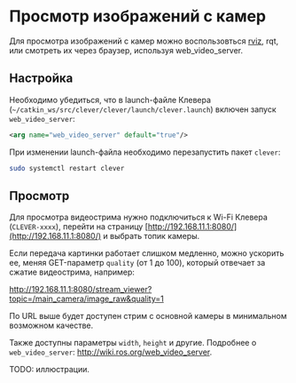 # Просмотр изображений с камер

Для просмотра изображений с камер можно воспользовться [rviz](/docs/rviz.md), rqt, или смотреть их через браузер, используя web\_video\_server.

## Настройка

Необходимо убедиться, что в launch-файле Клевера \(`~/catkin_ws/src/clever/clever/launch/clever.launch`\) включен запуск `web_video_server`:

```xml
<arg name="web_video_server" default="true"/>
```

При изменении launch-файла необходимо перезапустить пакет `clever`:

```bash
sudo systemctl restart clever
```

## Просмотр

Для просмотра видеострима нужно подключиться к Wi-Fi Клевера \(`CLEVER-xxxx`\), перейти на страницу [http://192.168.11.1:8080/](http://192.168.11.1:8080/) и выбрать топик камеры.

Если передача картинки работает слишком медленно, можно ускорить ее, меняя GET-параметр `quality` (от 1 до 100), который отвечает за сжатие видеострима, например:

http://192.168.11.1:8080/stream_viewer?topic=/main_camera/image_raw&quality=1

По URL выше будет доступен стрим с основной камеры в минимальном возможном качестве.

Также доступны параметры `width`, `height` и другие. Подробнее о `web_video_server`: http://wiki.ros.org/web_video_server.

TODO: иллюстрации.

